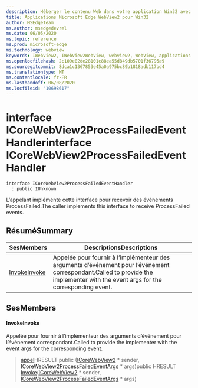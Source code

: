 ```yaml
---
description: Héberger le contenu Web dans votre application Win32 avec le contrôle Microsoft Edge WebView2
title: Applications Microsoft Edge WebView2 pour Win32
author: MSEdgeTeam
ms.author: msedgedevrel
ms.date: 06/05/2020
ms.topic: reference
ms.prod: microsoft-edge
ms.technology: webview
keywords: IWebView2, IWebView2WebView, webview2, WebView, applications Win32, Win32, Edge, ICoreWebView2, ICoreWebView2Controller, contrôle de navigateur, html Edge
ms.openlocfilehash: 2c109e02de28101c88ea55d849db5701f36795a9
ms.sourcegitcommit: 8dca1c1367853e45a0a975bc89b1818adb117bd4
ms.translationtype: MT
ms.contentlocale: fr-FR
ms.lasthandoff: 06/08/2020
ms.locfileid: "10698617"
---
```

# <span data-ttu-id="f36e1-104">interface ICoreWebView2ProcessFailedEventHandler</span><span class="sxs-lookup"><span data-stu-id="f36e1-104">interface ICoreWebView2ProcessFailedEventHandler</span></span> 

```
interface ICoreWebView2ProcessFailedEventHandler
  : public IUnknown
```

<span data-ttu-id="f36e1-105">L’appelant implémente cette interface pour recevoir des événements ProcessFailed.</span><span class="sxs-lookup"><span data-stu-id="f36e1-105">The caller implements this interface to receive ProcessFailed events.</span></span>

## <span data-ttu-id="f36e1-106">Résumé</span><span class="sxs-lookup"><span data-stu-id="f36e1-106">Summary</span></span>

 <span data-ttu-id="f36e1-107">Ses</span><span class="sxs-lookup"><span data-stu-id="f36e1-107">Members</span></span>                        | <span data-ttu-id="f36e1-108">Descriptions</span><span class="sxs-lookup"><span data-stu-id="f36e1-108">Descriptions</span></span>
--------------------------------|---------------------------------------------
[<span data-ttu-id="f36e1-109">Invoke</span><span class="sxs-lookup"><span data-stu-id="f36e1-109">Invoke</span></span>](#invoke) | <span data-ttu-id="f36e1-110">Appelée pour fournir à l’implémenteur des arguments d’événement pour l’événement correspondant.</span><span class="sxs-lookup"><span data-stu-id="f36e1-110">Called to provide the implementer with the event args for the corresponding event.</span></span>

## <span data-ttu-id="f36e1-111">Ses</span><span class="sxs-lookup"><span data-stu-id="f36e1-111">Members</span></span>

#### <span data-ttu-id="f36e1-112">Invoke</span><span class="sxs-lookup"><span data-stu-id="f36e1-112">Invoke</span></span> 

<span data-ttu-id="f36e1-113">Appelée pour fournir à l’implémenteur des arguments d’événement pour l’événement correspondant.</span><span class="sxs-lookup"><span data-stu-id="f36e1-113">Called to provide the implementer with the event args for the corresponding event.</span></span>

> <span data-ttu-id="f36e1-114">[appel](#invoke)HRESULT public ([ICoreWebView2](icorewebview2.md) \* sender, [ICoreWebView2ProcessFailedEventArgs](icorewebview2processfailedeventargs.md) \* args)</span><span class="sxs-lookup"><span data-stu-id="f36e1-114">public HRESULT [Invoke](#invoke)([ICoreWebView2](icorewebview2.md) \* sender, [ICoreWebView2ProcessFailedEventArgs](icorewebview2processfailedeventargs.md) \* args)</span></span>

